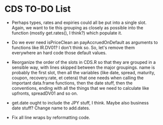 CDS TO-DO List
========================================================

* Perhaps types, rates and expiries could all be put into a single slot. Again, we want to tie this grouping as closely as possible into the function (mostly get.rates(), I think?) which populate it.

* Do we ever need isPriceClean an payAccruedOnDefault as arguments to functions like IR.DV01? I don't think so. So, let's remove them everywhere an hard code those default values.

* Reorganize the order of the slots in CDS.R so that they are grouped in a sensible way, with lines skipped between the major groupings. name is probably the first slot, then all the variables (like date, spread, maturity, coupon, recovery.rate, et cetera) that one needs when calling the important data.frame functions, then the date stuff, then the conventions, ending with all the things that we need to calculate like upfronts, spreadDV01 and so on.

* get.date ought to include the JPY stuff, I think. Maybe also business date stuff? Change name to add.dates.

* Fix all line wraps by reformatting code.
